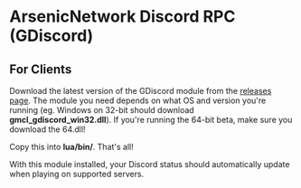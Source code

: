 # ArsenicNetwork Discord RPC (GDiscord)

## For Clients
Download the latest version of the GDiscord module from the [releases page](https://github.com/arsenic-net/arsenic-discord-rpc/releases). 
The module you need depends on what OS and version you're running (eg. Windows on 32-bit should download **gmcl_gdiscord_win32.dll**). If you're running the 64-bit beta, make sure you download the 64.dll!

Copy this into **lua/bin/**. That's all!

With this module installed, your Discord status should automatically update when playing on supported servers.

